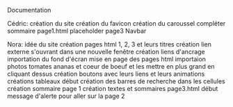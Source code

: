 Documentation

Cédric:
  création du site
  création du favicon
  création du caroussel
  compléter sommaire page1.html
  placeholder page3
  Navbar


Nora:
  idée du site
  création pages html 1, 2, 3 et leurs titres
  création lien externe s'ouvrant dans une nouvelle fenêtre
  création liens d'ancrage
  importation du fond d'écran
  mise en page des pages html
  importaion photos tomates ananas et coeur de boeuf et les mettre en plus grand en cliquant dessus
  création boutons avec leurs liens et leurs animations
  créations tableaux 
  début création des barres de recherche dans les cellules
  création sommaire page 1
  création textes et sommaires page3.html 
  début message d'alerte pour aller sur la page 2
